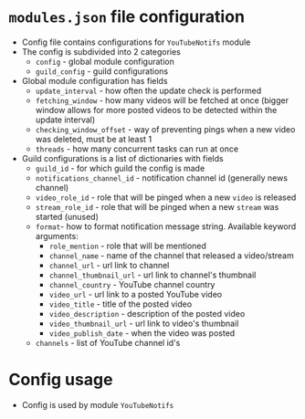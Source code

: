# `modules.json` file configuration
- Config file contains configurations for `YouTubeNotifs` module
- The config is subdivided into 2 categories
  - `config` - global module configuration
  - `guild_config` - guild configurations
- Global module configuration has fields
  - `update_interval` - how often the update check is performed
  - `fetching_window` - how many videos will be fetched at once
    (bigger window allows for more posted videos to be detected within the update interval)
  - `checking_window_offset` - way of preventing pings when a new video was deleted, must be at least 1
  - `threads` - how many concurrent tasks can run at once
- Guild configurations is a list of dictionaries with fields
  - `guild_id` - for which guild the config is made
  - `notifications_channel_id` - notification channel id (generally news channel)
  - `video_role_id` - role that will be pinged when a new `video` is released
  - `stream_role_id` - role that will be pinged when a new `stream` was started (unused)
  - `format`- how to format notification message string. Available keyword arguments:
    - `role_mention` - role that will be mentioned
    - `channel_name` - name of the channel that released a video/stream
    - `channel_url` - url link to channel
    - `channel_thumbnail_url` - url link to channel's thumbnail
    - `channel_country` - YouTube channel country
    - `video_url` - url link to a posted YouTube video
    - `video_title` - title of the posted video
    - `video_description` - description of the posted video
    - `video_thumbnail_url` - url link to video's thumbnail
    - `video_publish_date` - when the video was posted
  - `channels` - list of YouTube channel id's


# Config usage
- Config is used by module `YouTubeNotifs`
